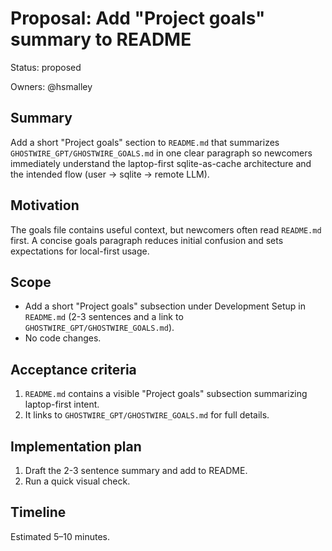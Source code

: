 <!-- OPENSPEC:START -->
# Proposal: Add "Project goals" summary to README

Status: proposed

Owners: @hsmalley

## Summary

Add a short "Project goals" section to `README.md` that summarizes `GHOSTWIRE_GPT/GHOSTWIRE_GOALS.md` in one clear paragraph so newcomers immediately understand the laptop-first sqlite-as-cache architecture and the intended flow (user -> sqlite -> remote LLM).

## Motivation

The goals file contains useful context, but newcomers often read `README.md` first. A concise goals paragraph reduces initial confusion and sets expectations for local-first usage.

## Scope

- Add a short "Project goals" subsection under Development Setup in `README.md` (2-3 sentences and a link to `GHOSTWIRE_GPT/GHOSTWIRE_GOALS.md`).
- No code changes.

## Acceptance criteria

1. `README.md` contains a visible "Project goals" subsection summarizing laptop-first intent.
2. It links to `GHOSTWIRE_GPT/GHOSTWIRE_GOALS.md` for full details.

## Implementation plan

1. Draft the 2-3 sentence summary and add to README.
2. Run a quick visual check.

## Timeline

Estimated 5–10 minutes.

<!-- OPENSPEC:END -->
